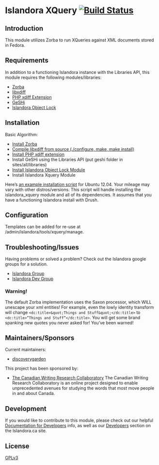 # Islandora XQuery [![Build Status](https://travis-ci.org/discoverygarden/islandora_xquery.png?branch=7.x)](https://travis-ci.org/discoverygarden/islandora_xquery)

## Introduction

This module utilizes Zorba to run XQueries against XML documents stored in Fedora.

## Requirements

In addition to a functioning Islandora instance with the Libraries API, this module requires the following modules/libraries:
* [Zorba](http://www.zorba.io/home)
* [libxdiff](http://www.xmailserver.org/xdiff-lib.html)
* [PHP xdiff Extension](http://www.php.net/manual/en/intro.xdiff.php)
* [GeSHi](http://qbnz.com/highlighter/)
* [Islandora Object Lock](https://github.com/discoverygarden/islandora_object_lock)

## Installation

Basic Algorithm:
* [Install Zorba](http://www.zorba.io/documentation/latest/zorba/install)
* [Compile libxdiff from source (./configure, make, make install)](http://www.xmailserver.org/xdiff-lib.html)
* [Install PHP xdiff extension](http://www.php.net/manual/en/xdiff.setup.php)
* Install GeSHi using the Libraries API (put geshi folder in sites/all/libraries)
* [Install Islandora Object Lock Module](https://github.com/discoverygarden/islandora_object_lock)
* Install Islandora Xquery Module

Here’s [an example installation script](resources/install_islandora_xquery.sh) for Ubuntu 12.04.  Your mileage may vary with other distros/versions.  This script will handle installing the islandora_xquery module and all of its dependencies.  It assumes that you have a functioning Islandora install with Drush.

## Configuration

Templates can be added for re-use at /admin/islandora/tools/xquery/manage.

## Troubleshooting/Issues

Having problems or solved a problem? Check out the Islandora google groups for a solution.

* [Islandora Group](https://groups.google.com/forum/?hl=en&fromgroups#!forum/islandora)
* [Islandora Dev Group](https://groups.google.com/forum/?hl=en&fromgroups#!forum/islandora-dev)

### Warning!
The default Zorba implementation uses the Saxon processor, which WILL unescape your xml entities!  For example, even the lowly identity transform will change ```<dc:title>&quot;Things and Stuff&quot;</dc:title>``` to  ```<dc:title>”Things and Stuff”</dc:title>```.  You will get some brand spanking new quotes you never asked for!  You’ve been warned!

## Maintainers/Sponsors
Current maintainers:

* [discoverygarden](https://github.com/discoverygarden)

This project has been sponsored by:

* [The Canadian Writing Research Collaboratory](http://www.cwrc.ca/en/)
The Canadian Writing Research Collaboratory is an online project designed to
enable unprecedented avenues for studying the words that most move people in and
about Canada.

## Development

If you would like to contribute to this module, please check out our helpful
[Documentation for Developers](https://github.com/Islandora/islandora/wiki#wiki-documentation-for-developers)
info, as well as our [Developers](http://islandora.ca/developers) section on the Islandora.ca site.

## License

[GPLv3](http://www.gnu.org/licenses/gpl-3.0.txt)
